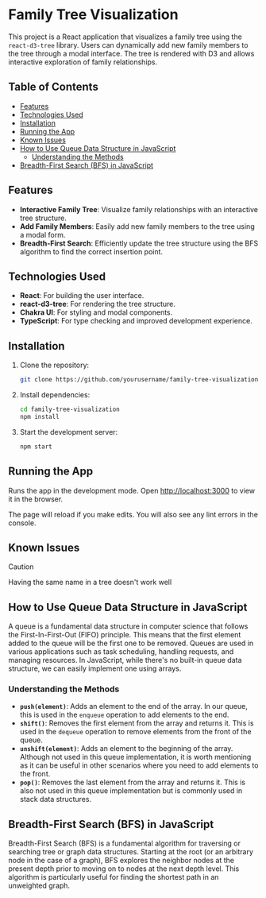 # Family Tree Visualization

This project is a React application that visualizes a family tree using the `react-d3-tree` library. Users can dynamically add new family members to the tree through a modal interface. The tree is rendered with D3 and allows interactive exploration of family relationships.

## Table of Contents

- [Features](#features)
- [Technologies Used](#technologies-used)
- [Installation](#installation)
- [Running the App](#running-the-app)
- [Known Issues](#known-issues)
- [How to Use Queue Data Structure in JavaScript](#how-to-use-queue-data-structure-in-javascript)
  - [Understanding the Methods](#understanding-the-methods)
- [Breadth-First Search (BFS) in JavaScript](#breadth-first-search-bfs-in-javascript)

## Features

- **Interactive Family Tree**: Visualize family relationships with an interactive tree structure.
- **Add Family Members**: Easily add new family members to the tree using a modal form.
- **Breadth-First Search**: Efficiently update the tree structure using the BFS algorithm to find the correct insertion point.

## Technologies Used

- **React**: For building the user interface.
- **react-d3-tree**: For rendering the tree structure.
- **Chakra UI**: For styling and modal components.
- **TypeScript**: For type checking and improved development experience.

## Installation

1. Clone the repository:
    ```sh
    git clone https://github.com/yourusername/family-tree-visualization.git
    ```
2. Install dependencies:
    ```sh
    cd family-tree-visualization
    npm install
    ```
3. Start the development server:
    ```sh
    npm start
    ```

## Running the App

Runs the app in the development mode.
Open [http://localhost:3000](http://localhost:3000) to view it in the browser.

The page will reload if you make edits.
You will also see any lint errors in the console.

## Known Issues

> [!CAUTION]
> Having the same name in a tree doesn't work well

## How to Use Queue Data Structure in JavaScript

A queue is a fundamental data structure in computer science that follows the First-In-First-Out (FIFO) principle. This means that the first element added to the queue will be the first one to be removed. Queues are used in various applications such as task scheduling, handling requests, and managing resources. In JavaScript, while there's no built-in queue data structure, we can easily implement one using arrays.

### Understanding the Methods

- **`push(element)`**: Adds an element to the end of the array. In our queue, this is used in the `enqueue` operation to add elements to the end.
- **`shift()`**: Removes the first element from the array and returns it. This is used in the `dequeue` operation to remove elements from the front of the queue.
- **`unshift(element)`**: Adds an element to the beginning of the array. Although not used in this queue implementation, it is worth mentioning as it can be useful in other scenarios where you need to add elements to the front.
- **`pop()`**: Removes the last element from the array and returns it. This is also not used in this queue implementation but is commonly used in stack data structures.

## Breadth-First Search (BFS) in JavaScript

Breadth-First Search (BFS) is a fundamental algorithm for traversing or searching tree or graph data structures. Starting at the root (or an arbitrary node in the case of a graph), BFS explores the neighbor nodes at the present depth prior to moving on to nodes at the next depth level. This algorithm is particularly useful for finding the shortest path in an unweighted graph.
